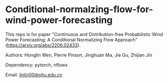 # Conditional-normalzing-flow-for-wind-power-forecasting

This repo is for paper "Continuous and Distribution-free Probabilistic Wind Power Forecasting: A Conditional Normalizing Flow Approach" (https://arxiv.org/abs/2206.02433).

Authors: Honglin Wen, Pierre Pinson, Jinghuan Ma, Jie Gu, Zhijian Jin

Dependency: pytorch, nflows

Email: linlin00@sjtu.edu.cn
